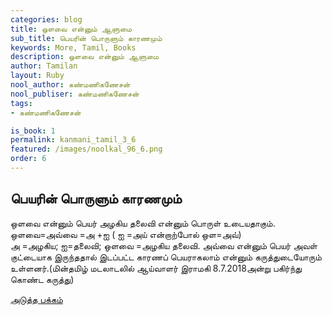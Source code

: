 ```yaml
---
categories: blog
title: ஒளவை என்னும் ஆளுமை
sub_title: பெயரின் பொருளும் காரணமும்
keywords: More, Tamil, Books
description: ஒளவை என்னும் ஆளுமை
author: Tamilan
layout: Ruby
nool_author: கண்மணிகணேசன்
nool_publiser: கண்மணிகணேசன்
tags: 
- கண்மணிகணேசன்

is_book: 1
permalink: kanmani_tamil_3_6
featured: /images/noolkal_96_6.png
order: 6
---
```



## பெயரின் பொருளும் காரணமும்

ஒளவை என்னும் பெயர் அழகிய தலைவி என்னும் பொருள் உடையதாகும். ஒளவை=அவ்வை =அ +ஐ ( ஐ =அய் என்றாற்போல் ஒள=அவ்)  
அ =அழகிய; ஐ=தலைவி; ஒளவை =அழகிய தலைவி. அவ்வை என்னும் பெயர் அவள் குட்டையாக இருந்ததால் இடப்பட்ட காரணப் பெயராகலாம் என்னும் கருத்துடையோரும் உள்ளனர்.(மின்தமிழ் மடலாடலில் ஆய்வாளர் இராமகி 8.7.2018அன்று பகிர்ந்து கொண்ட கருத்து)

[அடுத்த பக்கம்](kanmani_tamil_3_7)